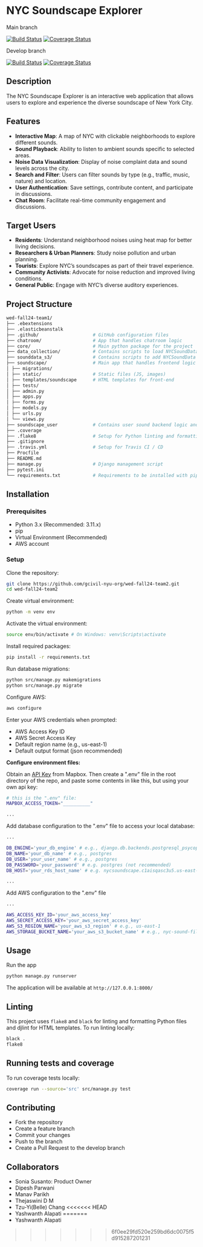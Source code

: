 # NYC Soundscape Explorer

Main branch

[![Build Status](https://app.travis-ci.com/gcivil-nyu-org/wed-fall24-team2.svg?token=WJtjxLfBGECbRKomxGJe&branch=main)](https://app.travis-ci.com/gcivil-nyu-org/wed-fall24-team2)
[![Coverage Status](https://coveralls.io/repos/github/gcivil-nyu-org/wed-fall24-team2/badge.svg?branch=main)](https://coveralls.io/github/gcivil-nyu-org/wed-fall24-team2?branch=main)

Develop branch

[![Build Status](https://app.travis-ci.com/gcivil-nyu-org/wed-fall24-team2.svg?token=WJtjxLfBGECbRKomxGJe&branch=develop)](https://app.travis-ci.com/gcivil-nyu-org/wed-fall24-team2)
[![Coverage Status](https://coveralls.io/repos/github/gcivil-nyu-org/wed-fall24-team2/badge.svg?branch=develop)](https://coveralls.io/github/gcivil-nyu-org/wed-fall24-team2?branch=develop)

## Description

The NYC Soundscape Explorer is an interactive web application that allows users to explore and experience the diverse soundscape of New York City.

## Features

- **Interactive Map**: A map of NYC with clickable neighborhoods to explore different sounds.
- **Sound Playback**: Ability to listen to ambient sounds specific to selected areas.
- **Noise Data Visualization**: Display of noise complaint data and sound levels across the city.
- **Search and Filter**: Users can filter sounds by type (e.g., traffic, music, nature) and location.
- **User Authentication**: Save settings, contribute content, and participate in discussions.
- **Chat Room**: Facilitate real-time community engagement and discussions.

## Target Users

- **Residents**: Understand neighborhood noises using heat map for better living decisions.
- **Researchers & Urban Planners**: Study noise pollution and urban planning.
- **Tourists**: Explore NYC’s soundscapes as part of their travel experience.
- **Community Activists**: Advocate for noise reduction and improved living conditions.
- **General Public**: Engage with NYC’s diverse auditory experiences.

## Project Structure

```sh
wed-fall24-team1/
├── .ebextensions
├── .elasticbeanstalk
├── .github/                    # GitHub configuration files
├── chatroom/                   # App that handles chatroom logic
├── core/                       # Main python package for the project
├── data_collection/            # Contains scripts to load NYCSoundData
├── sounddata_s3/               # Contains scripts to add NYCSoundData to AWS S3
├── soundscape/                 # Main app that handles frontend logic
│ ├── migrations/               
│ ├── static/                   # Static files (JS, images)
│ ├── templates/soundscape      # HTML templates for front-end
│ ├── tests/                    
│ ├── admin.py                  
│ ├── apps.py                   
│ ├── forms.py                  
│ ├── models.py
│ ├── urls.py          
│ └── views.py           
├── soundscape_user             # Contains user sound backend logic and script to add new sound descriptors
├── .coverage                  
├── .flake8                     # Setup for Python linting and formatting
├── .gitignore                  
├── .travis.yml                 # Setup for Travis CI / CD
├── Procfile                    
├── README.md
├── manage.py                   # Django management script
├── pytest.ini
└── requirements.txt            # Requirements to be installed with pip
```

## Installation

### Prerequisites
- Python 3.x (Recommended: 3.11.x)
- pip
- Virtual Environment (Recommended)
- AWS account

### Setup

Clone the repository:

```sh
git clone https://github.com/gcivil-nyu-org/wed-fall24-team2.git
cd wed-fall24-team2
```

Create virtual environment:

```sh
python -m venv env
```

Activate the virtual environment:

```sh
source env/bin/activate # On Windows: venv\Scripts\activate
```

Install required packages:

```sh
pip install -r requirements.txt
```

Run database migrations:

```sh
python src/manage.py makemigrations
python src/manage.py migrate
```

Configure AWS:

```sh
aws configure
```

Enter your AWS credentials when prompted:

- AWS Access Key ID
- AWS Secret Access Key
- Default region name (e.g., us-east-1)
- Default output format (json recommended)

**Configure environment files:**

Obtain an [API Key](https://www.mapbox.com/) from Mapbox. Then create a ".env" file in the root directory of the repo, and paste some contents in like this, but using your own api key:

```sh
# this is the ".env" file:
MAPBOX_ACCESS_TOKEN="__________"

...
```

Add database configuration to the ".env" file to access your local database:

```sh
...

DB_ENGINE='your_db_engine' # e.g., django.db.backends.postgresql_psycopg2
DB_NAME='your_db_name' # e.g., postgres
DB_USER='your_user_name' # e.g., postgres
DB_PASSWORD='your_password' # e.g. postgres (not recommended)
DB_HOST='your_rds_host_name' # e.g. nycsoundscape.c1aisqasc3u5.us-east-1.rds.amazonaws.com

...
```

Add AWS configuration to the ".env" file

```sh
...

AWS_ACCESS_KEY_ID='your_aws_access_key'
AWS_SECRET_ACCESS_KEY='your_aws_secret_access_key'
AWS_S3_REGION_NAME='your_aws_s3_region' # e.g., us-east-1
AWS_STORAGE_BUCKET_NAME='your_aws_s3_bucket_name' # e.g., nyc-sound-files
```

## Usage

Run the app

```sh
python manage.py runserver
```

The application will be available at ```http://127.0.0.1:8000/```

## Linting

This project uses ```flake8``` and ```black``` for linting and formatting Python files and djlint for HTML templates. To run linting locally:

```sh
black .
flake8
```

## Running tests and coverage

To run coverage tests locally:

```sh
coverage run --source='src' src/manage.py test
```

## Contributing

- Fork the repository
- Create a feature branch
- Commit your changes
- Push to the branch
- Create a Pull Request to the develop branch

## Collaborators

- Sonia Susanto: Product Owner
- Dipesh Parwani
- Manav Parikh
- Thejaswini D M
- Tzu-Yi(Belle) Chang
<<<<<<< HEAD
- Yashwanth Alapati
=======
- Yashwanth Alapati
>>>>>>> 6f0ee29fd520e259bd6dc0075f5d915287201231
